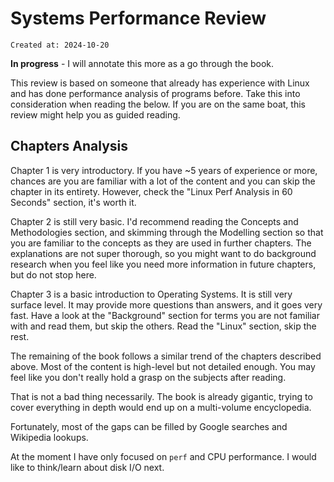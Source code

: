 # Systems Performance Review

```
Created at: 2024-10-20
```

**In progress** - I will annotate this more as a go through the book.

This review is based on someone that already has experience with Linux and has
done performance analysis of programs before. Take this into consideration when
reading the below. If you are on the same boat, this review might help you as
guided reading.

## Chapters Analysis

Chapter 1 is very introductory. If you have ~5 years of experience or
more, chances are you are familiar with a lot of the content and you can skip
the chapter in its entirety. However, check the "Linux Perf Analysis in 60
Seconds" section, it's worth it.

Chapter 2 is still very basic. I'd recommend reading the Concepts and
Methodologies section, and skimming through the Modelling section so that you
are familiar to the concepts as they are used in further chapters. The
explanations are not super thorough, so you might want to do background
research when you feel like you need more information in future chapters, but
do not stop here.

Chapter 3 is a basic introduction to Operating Systems. It is still very
surface level. It may provide more questions than answers, and it goes very
fast. Have a look at the "Background" section for terms you are not familiar
with and read them, but skip the others. Read the "Linux" section, skip the
rest.

The remaining of the book follows a similar trend of the chapters described
above. Most of the content is high-level but not detailed enough. You may feel
like you don't really hold a grasp on the subjects after reading.

That is not a bad thing necessarily. The book is already gigantic, trying to
cover everything in depth would end up on a multi-volume encyclopedia.

Fortunately, most of the gaps can be filled by Google searches and Wikipedia
lookups.

At the moment I have only focused on `perf` and CPU performance. I would like
to think/learn about disk I/O next.
